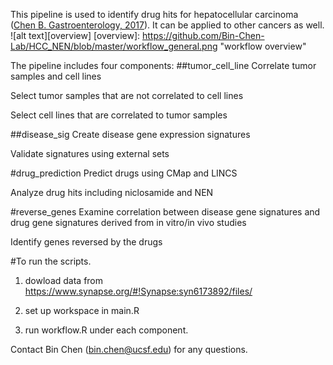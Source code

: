 This pipeline is used to identify drug hits for hepatocellular carcinoma ([Chen B. Gastroenterology, 2017](http://www.gastrojournal.org/article/S0016-5085(17)30264-0/abstract)). It can be applied to other cancers as well. 
![alt text][overview]
[overview]: https://github.com/Bin-Chen-Lab/HCC_NEN/blob/master/workflow_general.png "workflow overview"


The pipeline includes four components:
##tumor_cell_line
Correlate tumor samples and cell lines

Select tumor samples that are not correlated to cell lines

Select cell lines that are correlated to tumor samples

##disease_sig
Create disease gene expression signatures

Validate signatures using external sets

#drug_prediction
Predict drugs using CMap and LINCS

Analyze drug hits including niclosamide and NEN

#reverse_genes
Examine correlation between disease gene signatures and drug gene signatures derived from in vitro/in vivo studies

Identify genes reversed by the drugs

#To run the scripts.
1) dowload data from https://www.synapse.org/#!Synapse:syn6173892/files/

2) set up workspace in main.R

3) run workflow.R under each component. 

Contact Bin Chen (bin.chen@ucsf.edu) for any questions.